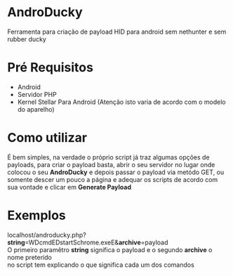 # AndroDucky
Ferramenta para criação de payload HID para android sem nethunter e sem rubber ducky
# Pré Requisitos
<ul>
<li>Android</li>
<li>Servidor PHP</li>
<li>Kernel Stellar Para Android (Atenção isto varia de acordo com o modelo do aparelho)</li>
</ul>
<h1>Como utilizar</h1>
<p>É bem simples, na verdade o próprio script já traz algumas opções de payloads, para criar o payload
basta, abrir o seu servidor no lugar onde colocou o seu <b>AndroDucky</b> e depois passar o payload
via metódo GET, ou somente descer um pouco a página e adequar os scripts de acordo com sua vontade
e clicar em <b>Generate Payload</b></p>
<h1>Exemplos</h1>
<p>localhost/androducky.php?<b>string</b>=WDcmdEDstartSchrome.exeE&<b>archive</b>=payload<br>
O primeiro paramêtro <b>string</b> significa o payload e o segundo <b>archive</b> o nome preterído<br>
no script tem explicando o que significa cada um dos comandos
</p>
